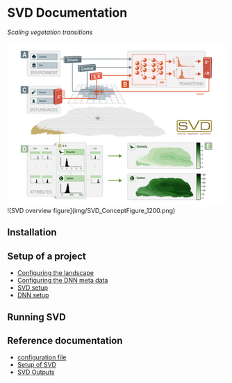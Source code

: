# SVD Documentation
*Scaling vegetation transitions*

<img src="img/SVD_ConceptFigure_1200.png" width="600">
![SVD overview figure](img/SVD_ConceptFigure_1200.png)


## Installation

## Setup of a project
* [Configuring the landscape](configuring_the_landscape.md)
* [Configuring the DNN meta data](configuring_dnn_metadata.md)
* [SVD setup](svd_setup.md)
* [DNN setup](dnn_setup.md)

## Running SVD

## Reference documentation
* [configuration file](configuration.md)
* [Setup of SVD](setup.md)
* [SVD Outputs](outputs.md)


